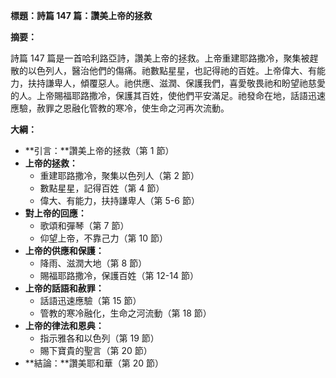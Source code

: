 **標題：詩篇 147 篇：讚美上帝的拯救**

**摘要：**

詩篇 147 篇是一首哈利路亞詩，讚美上帝的拯救。上帝重建耶路撒冷，聚集被趕散的以色列人，醫治他們的傷痛。祂數點星星，也記得祂的百姓。上帝偉大、有能力，扶持謙卑人，傾覆惡人。祂供應、滋潤、保護我們，喜愛敬畏祂和盼望祂慈愛的人。上帝賜福耶路撒冷，保護其百姓，使他們平安滿足。祂發命在地，話語迅速應驗，赦罪之恩融化管教的寒冷，使生命之河再次流動。

**大綱：**

* **引言：**讚美上帝的拯救（第 1 節）
* **上帝的拯救：**
    * 重建耶路撒冷，聚集以色列人（第 2 節）
    * 數點星星，記得百姓（第 4 節）
    * 偉大、有能力，扶持謙卑人（第 5-6 節）
* **對上帝的回應：**
    * 歌頌和彈琴（第 7 節）
    * 仰望上帝，不靠己力（第 10 節）
* **上帝的供應和保護：**
    * 降雨、滋潤大地（第 8 節）
    * 賜福耶路撒冷，保護百姓（第 12-14 節）
* **上帝的話語和赦罪：**
    * 話語迅速應驗（第 15 節）
    * 管教的寒冷融化，生命之河流動（第 18 節）
* **上帝的律法和恩典：**
    * 指示雅各和以色列（第 19 節）
    * 賜下寶貴的聖言（第 20 節）
* **結論：**讚美耶和華（第 20 節）